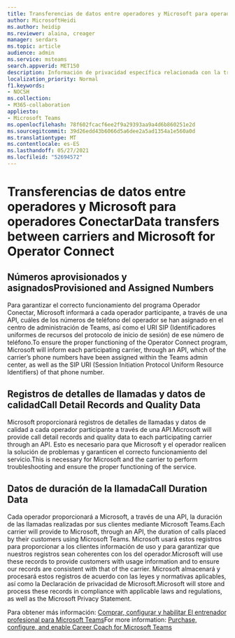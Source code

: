 ```yaml
---
title: Transferencias de datos entre operadores y Microsoft para operadores Conectar
author: MicrosoftHeidi
ms.author: heidip
ms.reviewer: alaina, creager
manager: serdars
ms.topic: article
audience: admin
ms.service: msteams
search.appverid: MET150
description: Información de privacidad específica relacionada con la transferencia de datos o información entre operadores y Microsoft, específicamente en relación con el operador Conectar.
localization_priority: Normal
f1.keywords:
- NOCSH
ms.collection:
- M365-collaboration
appliesto:
- Microsoft Teams
ms.openlocfilehash: 78f602fcacf6ee2f9a29393aa9a4d6b860251e2d
ms.sourcegitcommit: 39d26edd43b6066d5a6dee2a5ad1354a1e560a0d
ms.translationtype: MT
ms.contentlocale: es-ES
ms.lasthandoff: 05/27/2021
ms.locfileid: "52694572"
---
```

# <a name="data-transfers-between-carriers-and-microsoft-for-operator-connect"></a><span data-ttu-id="748af-103">Transferencias de datos entre operadores y Microsoft para operadores Conectar</span><span class="sxs-lookup"><span data-stu-id="748af-103">Data transfers between carriers and Microsoft for Operator Connect</span></span>

## <a name="provisioned-and-assigned-numbers"></a><span data-ttu-id="748af-104">Números aprovisionados y asignados</span><span class="sxs-lookup"><span data-stu-id="748af-104">Provisioned and Assigned Numbers</span></span>

<span data-ttu-id="748af-105">Para garantizar el correcto funcionamiento del programa Operador Conectar, Microsoft informará a cada operador participante, a través de una API, cuáles de los números de teléfono del operador se han asignado en el centro de administración de Teams, así como el URI SIP (Identificadores uniformes de recursos del protocolo de inicio de sesión) de ese número de teléfono.</span><span class="sxs-lookup"><span data-stu-id="748af-105">To ensure the proper functioning of the Operator Connect program, Microsoft will inform each participating carrier, through an API, which of the carrier’s phone numbers have been assigned within the Teams admin center, as well as the SIP URI (Session Initiation Protocol Uniform Resource Identifiers) of that phone number.</span></span>

## <a name="call-detail-records-and-quality-data"></a><span data-ttu-id="748af-106">Registros de detalles de llamadas y datos de calidad</span><span class="sxs-lookup"><span data-stu-id="748af-106">Call Detail Records and Quality Data</span></span>

<span data-ttu-id="748af-107">Microsoft proporcionará registros de detalles de llamadas y datos de calidad a cada operador participante a través de una API.</span><span class="sxs-lookup"><span data-stu-id="748af-107">Microsoft will provide call detail records and quality data to each participating carrier through an API.</span></span> <span data-ttu-id="748af-108">Esto es necesario para que Microsoft y el operador realicen la solución de problemas y garanticen el correcto funcionamiento del servicio.</span><span class="sxs-lookup"><span data-stu-id="748af-108">This is necessary for Microsoft and the carrier to perform troubleshooting and ensure the proper functioning of the service.</span></span>

## <a name="call-duration-data"></a><span data-ttu-id="748af-109">Datos de duración de la llamada</span><span class="sxs-lookup"><span data-stu-id="748af-109">Call Duration Data</span></span>

<span data-ttu-id="748af-110">Cada operador proporcionará a Microsoft, a través de una API, la duración de las llamadas realizadas por sus clientes mediante Microsoft Teams.</span><span class="sxs-lookup"><span data-stu-id="748af-110">Each carrier will provide to Microsoft, through an API, the duration of calls placed by their customers using Microsoft Teams.</span></span> <span data-ttu-id="748af-111">Microsoft usará estos registros para proporcionar a los clientes información de uso y para garantizar que nuestros registros sean coherentes con los del operador.</span><span class="sxs-lookup"><span data-stu-id="748af-111">Microsoft will use these records to provide customers with usage information and to ensure our records are consistent with that of the carrier.</span></span> <span data-ttu-id="748af-112">Microsoft almacenará y procesará estos registros de acuerdo con las leyes y normativas aplicables, así como la Declaración de privacidad de Microsoft.</span><span class="sxs-lookup"><span data-stu-id="748af-112">Microsoft will store and process these records in compliance with applicable laws and regulations, as well as the Microsoft Privacy Statement.</span></span>

<span data-ttu-id="748af-113">Para obtener más información: [Comprar, configurar y habilitar El entrenador profesional para Microsoft Teams](career-coach.md)</span><span class="sxs-lookup"><span data-stu-id="748af-113">For more information: [Purchase, configure, and enable Career Coach for Microsoft Teams](career-coach.md)</span></span>

